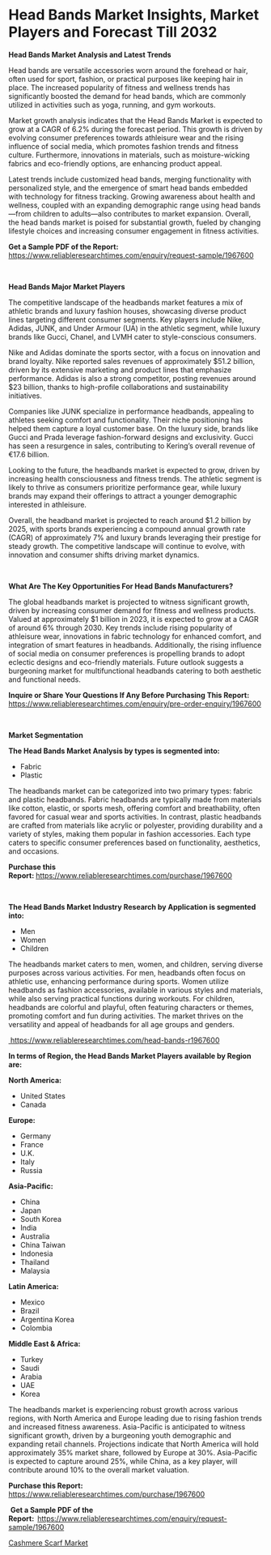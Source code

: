 <p><h1>Head Bands Market Insights, Market Players and Forecast Till 2032</h1></p><p><strong>Head Bands Market Analysis and Latest Trends</strong></p>
<p><p>Head bands are versatile accessories worn around the forehead or hair, often used for sport, fashion, or practical purposes like keeping hair in place. The increased popularity of fitness and wellness trends has significantly boosted the demand for head bands, which are commonly utilized in activities such as yoga, running, and gym workouts. </p><p>Market growth analysis indicates that the Head Bands Market is expected to grow at a CAGR of 6.2% during the forecast period. This growth is driven by evolving consumer preferences towards athleisure wear and the rising influence of social media, which promotes fashion trends and fitness culture. Furthermore, innovations in materials, such as moisture-wicking fabrics and eco-friendly options, are enhancing product appeal. </p><p>Latest trends include customized head bands, merging functionality with personalized style, and the emergence of smart head bands embedded with technology for fitness tracking. Growing awareness about health and wellness, coupled with an expanding demographic range using head bands—from children to adults—also contributes to market expansion. Overall, the head bands market is poised for substantial growth, fueled by changing lifestyle choices and increasing consumer engagement in fitness activities.</p></p>
<p><strong>Get a Sample PDF of the Report:&nbsp;</strong> <a href="https://www.reliableresearchtimes.com/enquiry/request-sample/1967600?utm_campaign=2183&utm_medium=2&utm_source=Github&utm_content=ia&utm_term=06022025&utm_id=head-bands">https://www.reliableresearchtimes.com/enquiry/request-sample/1967600</a></p>
<p>&nbsp;</p>
<p><strong>Head Bands Major Market Players</strong></p>
<p><p>The competitive landscape of the headbands market features a mix of athletic brands and luxury fashion houses, showcasing diverse product lines targeting different consumer segments. Key players include Nike, Adidas, JUNK, and Under Armour (UA) in the athletic segment, while luxury brands like Gucci, Chanel, and LVMH cater to style-conscious consumers.</p><p>Nike and Adidas dominate the sports sector, with a focus on innovation and brand loyalty. Nike reported sales revenues of approximately $51.2 billion, driven by its extensive marketing and product lines that emphasize performance. Adidas is also a strong competitor, posting revenues around $23 billion, thanks to high-profile collaborations and sustainability initiatives.</p><p>Companies like JUNK specialize in performance headbands, appealing to athletes seeking comfort and functionality. Their niche positioning has helped them capture a loyal customer base. On the luxury side, brands like Gucci and Prada leverage fashion-forward designs and exclusivity. Gucci has seen a resurgence in sales, contributing to Kering’s overall revenue of €17.6 billion.</p><p>Looking to the future, the headbands market is expected to grow, driven by increasing health consciousness and fitness trends. The athletic segment is likely to thrive as consumers prioritize performance gear, while luxury brands may expand their offerings to attract a younger demographic interested in athleisure.</p><p>Overall, the headband market is projected to reach around $1.2 billion by 2025, with sports brands experiencing a compound annual growth rate (CAGR) of approximately 7% and luxury brands leveraging their prestige for steady growth. The competitive landscape will continue to evolve, with innovation and consumer shifts driving market dynamics.</p></p>
<p>&nbsp;</p>
<p><strong>What Are The Key Opportunities For Head Bands Manufacturers?</strong></p>
<p><p>The global headbands market is projected to witness significant growth, driven by increasing consumer demand for fitness and wellness products. Valued at approximately $1 billion in 2023, it is expected to grow at a CAGR of around 6% through 2030. Key trends include rising popularity of athleisure wear, innovations in fabric technology for enhanced comfort, and integration of smart features in headbands. Additionally, the rising influence of social media on consumer preferences is propelling brands to adopt eclectic designs and eco-friendly materials. Future outlook suggests a burgeoning market for multifunctional headbands catering to both aesthetic and functional needs.</p></p>
<p><strong>Inquire or Share Your Questions If Any Before Purchasing This Report:</strong> <a href="https://www.reliableresearchtimes.com/enquiry/pre-order-enquiry/1967600?utm_campaign=2183&utm_medium=2&utm_source=Github&utm_content=ia&utm_term=06022025&utm_id=head-bands">https://www.reliableresearchtimes.com/enquiry/pre-order-enquiry/1967600</a></p>
<p>&nbsp;</p>
<p><strong>Market Segmentation</strong></p>
<p><strong>The Head Bands Market Analysis by types is segmented into:</strong></p>
<p><ul><li>Fabric</li><li>Plastic</li></ul></p>
<p><p>The headbands market can be categorized into two primary types: fabric and plastic headbands. Fabric headbands are typically made from materials like cotton, elastic, or sports mesh, offering comfort and breathability, often favored for casual wear and sports activities. In contrast, plastic headbands are crafted from materials like acrylic or polyester, providing durability and a variety of styles, making them popular in fashion accessories. Each type caters to specific consumer preferences based on functionality, aesthetics, and occasions.</p></p>
<p><strong>Purchase this Report:&nbsp;</strong><a href="https://www.reliableresearchtimes.com/purchase/1967600?utm_campaign=2183&utm_medium=2&utm_source=Github&utm_content=ia&utm_term=06022025&utm_id=head-bands">https://www.reliableresearchtimes.com/purchase/1967600</a></p>
<p>&nbsp;</p>
<p><strong>The Head Bands Market Industry Research by Application is segmented into:</strong></p>
<p><ul><li>Men</li><li>Women</li><li>Children</li></ul></p>
<p><p>The headbands market caters to men, women, and children, serving diverse purposes across various activities. For men, headbands often focus on athletic use, enhancing performance during sports. Women utilize headbands as fashion accessories, available in various styles and materials, while also serving practical functions during workouts. For children, headbands are colorful and playful, often featuring characters or themes, promoting comfort and fun during activities. The market thrives on the versatility and appeal of headbands for all age groups and genders.</p></p>
<p><a href="https://www.reliableresearchtimes.com/head-bands-r1967600?utm_campaign=2183&utm_medium=2&utm_source=Github&utm_content=ia&utm_term=06022025&utm_id=head-bands">&nbsp;https://www.reliableresearchtimes.com/head-bands-r1967600</a></p>
<p><strong>In terms of Region, the Head Bands Market Players available by Region are:</strong></p>
<p>
    <p> <strong> North America: </strong>
        <ul>
            <li>United States</li>
            <li>Canada</li>
        </ul>
        </p> 
    <p> <strong> Europe: </strong>
        <ul>
            <li>Germany</li>
            <li>France</li>
            <li>U.K.</li>
            <li>Italy</li>
            <li>Russia</li>
        </ul>
        </p> 
    <p> <strong> Asia-Pacific: </strong>
        <ul>
            <li>China</li>
            <li>Japan</li>
            <li>South Korea</li>
            <li>India</li>
            <li>Australia</li>
            <li>China Taiwan</li>
            <li>Indonesia</li>
            <li>Thailand</li>
            <li>Malaysia</li>
        </ul>
        </p> 
    <p> <strong> Latin America: </strong>
        <ul>
            <li>Mexico</li>
            <li>Brazil</li>
            <li>Argentina Korea</li>
            <li>Colombia</li>
        </ul>
        </p> 
    <p> <strong> Middle East & Africa: </strong>
        <ul>
            <li>Turkey</li>
            <li>Saudi</li>
            <li>Arabia</li>
            <li>UAE</li>
            <li>Korea</li>
        </ul>
    </p>
    </p>
<p><p>The headbands market is experiencing robust growth across various regions, with North America and Europe leading due to rising fashion trends and increased fitness awareness. Asia-Pacific is anticipated to witness significant growth, driven by a burgeoning youth demographic and expanding retail channels. Projections indicate that North America will hold approximately 35% market share, followed by Europe at 30%. Asia-Pacific is expected to capture around 25%, while China, as a key player, will contribute around 10% to the overall market valuation.</p></p>
<p><strong>Purchase this Report: </strong><a href="https://www.reliableresearchtimes.com/purchase/1967600?utm_campaign=2183&utm_medium=2&utm_source=Github&utm_content=ia&utm_term=06022025&utm_id=head-bands">https://www.reliableresearchtimes.com/purchase/1967600</a></p>
<p>&nbsp;<strong>Get a Sample PDF of the Report:&nbsp;&nbsp;</strong><a href="https://www.reliableresearchtimes.com/enquiry/request-sample/1967600?utm_campaign=2183&utm_medium=2&utm_source=Github&utm_content=ia&utm_term=06022025&utm_id=head-bands">https://www.reliableresearchtimes.com/enquiry/request-sample/1967600</a></p>
<p><strong></strong></p>
<p><p><a href="https://github.com/SanjidaKhan901/Market-Research-Report-List-1/blob/main/cashmere-scarf-market.md?utm_campaign=2183&utm_medium=2&utm_source=Github&utm_content=ia&utm_term=06022025&utm_id=head-bands">Cashmere Scarf Market</a></p></p>
